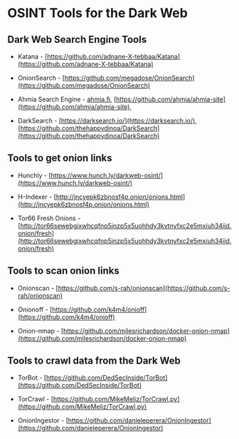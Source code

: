 # OSINT Tools for the Dark Web

## Dark Web Search Engine Tools

* Katana - [https://github.com/adnane-X-tebbaa/Katana](https://github.com/adnane-X-tebbaa/Katana)

* OnionSearch - [https://github.com/megadose/OnionSearch](https://github.com/megadose/OnionSearch)

* Ahmia Search Engine - [ahmia.fi](http://ahmia.fi/), [https://github.com/ahmia/ahmia-site](https://github.com/ahmia/ahmia-site), 

* DarkSearch - [https://darksearch.io/](https://darksearch.io/), [https://github.com/thehappydinoa/DarkSearch](https://github.com/thehappydinoa/DarkSearch)


## Tools to get onion links

* Hunchly - [https://www.hunch.ly/darkweb-osint/](https://www.hunch.ly/darkweb-osint/)

* H-Indexer - [http://jncyepk6zbnosf4p.onion/onions.html](http://jncyepk6zbnosf4p.onion/onions.html)

* Tor66 Fresh Onions - [http://tor66sewebgixwhcqfnp5inzp5x5uohhdy3kvtnyfxc2e5mxiuh34iid.onion/fresh](http://tor66sewebgixwhcqfnp5inzp5x5uohhdy3kvtnyfxc2e5mxiuh34iid.onion/fresh)

## Tools to scan onion links

* Onionscan - [https://github.com/s-rah/onionscan](https://github.com/s-rah/onionscan)

* Onionoff - [https://github.com/k4m4/onioff](https://github.com/k4m4/onioff)

* Onion-nmap - [https://github.com/milesrichardson/docker-onion-nmap](https://github.com/milesrichardson/docker-onion-nmap)


## Tools to crawl data from the Dark Web

* TorBot - [https://github.com/DedSecInside/TorBot](https://github.com/DedSecInside/TorBot)

* TorCrawl - [https://github.com/MikeMeliz/TorCrawl.py](https://github.com/MikeMeliz/TorCrawl.py)

* OnionIngestor - [https://github.com/danieleperera/OnionIngestor](https://github.com/danieleperera/OnionIngestor)
